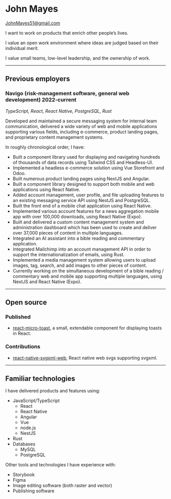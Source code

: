 # John Mayes

<a href="mailto:JohnMayes51@gmail.com" class=no-underline>JohnMayes51@gmail.com</a>

I want to work on products that enrich other people’s lives.

I value an open work environment where ideas are judged based on their individual merit.

I value small teams, low-level leadership, and the ownership of work.

---

## Previous employers

### Navigo (risk-management software, general web development) 2022-current

_TypeScript, React, React Native, PostgreSQL, Rust_

Developed and maintained a secure messaging system for internal team communication, delivered a wide variety of web and mobile applications supporting various fields, including e-commerce, product landing pages, and proprietary content management systems.

In roughly chronological order, I have:
- Built a component library used for displaying and navigating hundreds of thousands of data records using Tailwind CSS and Headless-UI.
- Implemented a headless e-commerce solution using Vue Storefront and Odoo.
- Built numerous product landing pages using NextJS and Angular.
- Built a component library designed to support both mobile and web applications using React Native.
- Added account management, user profile, and file uploading features to an existing messaging service API using NestJS and PostgreSQL.
- Built the front end of a mobile chat application using React Native.
- Implemented various account features for a news aggregation mobile app with over 100,000 downloads, using React Native (Expo).
- Built and delivered a custom content management system and administration dashboard which has been used to create and deliver over 37,000 pieces of content in multiple languages.
- Integrated an AI assistant into a bible reading and commentary application.
- Integrated Mailchimp into an account management API in order to support the internationalization of emails, using Rust.
- Implemented a media management system allowing users to upload images, tag, search, and add images to other pieces of content.
- Currently working on the simultaneous development of a bible reading / commentary web and mobile app supporting multiple languages, using NextJS and React Native (Expo).

---

## Open source

### Published

- [react-micro-toast](https://github.com/JohnMayes/react-micro-toast), a small, extendable component for displaying toasts in React.

### Contributions

- [react-native-svgxml-web](https://github.com/shamilovtim/react-native-svgxml-web), React native web svgs supporting svgxml.

---

## Familiar technologies

I have delivered products and features using:
- JavaScript/TypeScript
  - React
  - React Native
  - Angular
  - Vue
  - node.js
  - NestJS
- Rust
- Databases
  - MySQL
  - PostgreSQL

Other tools and technologies I have experience with:
- Storybook
- Figma
- Image editing software (both raster and vector)
- Publishing software
